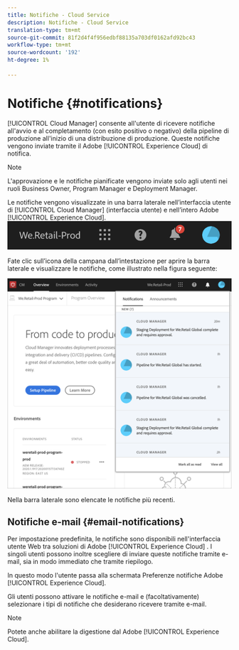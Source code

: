 ```yaml
---
title: Notifiche - Cloud Service
description: Notifiche - Cloud Service
translation-type: tm+mt
source-git-commit: 81f2d4f4f956edbf88135a703df0162afd92bc43
workflow-type: tm+mt
source-wordcount: '192'
ht-degree: 1%

---
```



# Notifiche {#notifications}

[!UICONTROL Cloud Manager] consente all&#39;utente di ricevere notifiche all&#39;avvio e al completamento (con esito positivo o negativo) della pipeline di produzione all&#39;inizio di una distribuzione di produzione. Queste notifiche vengono inviate tramite il Adobe  [!UICONTROL Experience Cloud] di notifica.

>[!NOTE]
>
>L&#39;approvazione e le notifiche pianificate vengono inviate solo agli utenti nei ruoli Business Owner, Program Manager e Deployment Manager.

Le notifiche vengono visualizzate in una barra laterale nell’interfaccia utente di [!UICONTROL Cloud Manager] (interfaccia utente) e nell’intero Adobe  [!UICONTROL Experience Cloud].
![](assets/notify-1.png)

Fate clic sull’icona della campana dall’intestazione per aprire la barra laterale e visualizzare le notifiche, come illustrato nella figura seguente:

![](assets/notify-2.png)

Nella barra laterale sono elencate le notifiche più recenti.


## Notifiche e-mail {#email-notifications}

Per impostazione predefinita, le notifiche sono disponibili nell&#39;interfaccia utente Web tra  soluzioni di Adobe [!UICONTROL Experience Cloud] . I singoli utenti possono inoltre scegliere di inviare queste notifiche tramite e-mail, sia in modo immediato che tramite riepilogo.

In questo modo l&#39;utente passa alla schermata Preferenze notifiche  Adobe [!UICONTROL Experience Cloud].

Gli utenti possono attivare le notifiche e-mail e (facoltativamente) selezionare i tipi di notifiche che desiderano ricevere tramite e-mail.

>[!NOTE]
>
>Potete anche abilitare la digestione dal Adobe  [!UICONTROL Experience Cloud].
